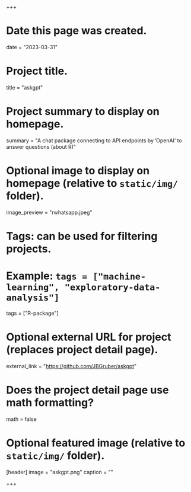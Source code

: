 +++
# Date this page was created.
date = "2023-03-31"

# Project title.
title = "askgpt"

# Project summary to display on homepage.
summary = "A chat package connecting to API endpoints by ’OpenAI’ to answer questions (about R)"

# Optional image to display on homepage (relative to `static/img/` folder).
image_preview = "rwhatsapp.jpeg"

# Tags: can be used for filtering projects.
# Example: `tags = ["machine-learning", "exploratory-data-analysis"]`
tags = ["R-package"]

# Optional external URL for project (replaces project detail page).
external_link = "https://github.com/JBGruber/askgpt"

# Does the project detail page use math formatting?
math = false

# Optional featured image (relative to `static/img/` folder).
[header]
image = "askgpt.png"
caption = ""

+++
